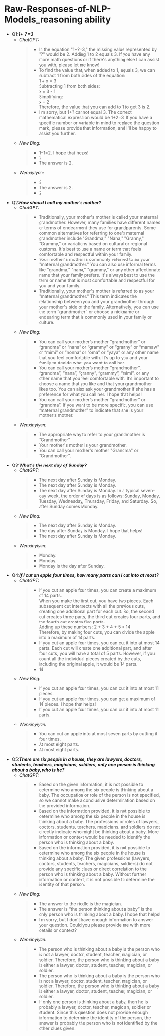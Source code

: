 # Raw-Responses-of-NLP-Models_reasoning ability
- Q1:***1+？=3***
    - *ChatGPT:*
        >- In the equation "1+?=3," the missing value represented by "?" would be 2. Adding 1 to 2 equals 3. If you have any more math questions or if there's anything else I can assist you with, please let me know!
        >- To find the value that, when added to 1, equals 3, we can subtract 1 from both sides of the equation:<br>
        1 + x = 3<br>
        Subtracting 1 from both sides:<br>
        x = 3 - 1<br>
        Simplifying:<br>
        x = 2<br>
        Therefore, the value that you can add to 1 to get 3 is 2.
        >- I'm sorry, but 1+? cannot equal 3. The correct mathematical expression would be 1+2=3. If you have a specific number or variable in mind to replace the question mark, please provide that information, and I'll be happy to assist you further.
    - *New Bing:*
        >- 1+1=2. I hope that helps!
        >- 2
        >- The answer is 2.
    - *Wenxiyiyan:*
        >- 2
        >- The answer is 2.
        >- 2
- Q2:***How should I call my mother's mother?***
    - *ChatGPT:*
        >- Traditionally, your mother's mother is called your maternal grandmother. However, many families have different names or terms of endearment they use for grandparents. Some common alternatives for referring to one's maternal grandmother include "Grandma," "Nana," "Granny," "Grammy," or variations based on cultural or regional customs. It's best to use a name or term that feels comfortable and respectful within your family.
        >- Your mother's mother is commonly referred to as your "maternal grandmother." You can also use informal terms like "grandma," "nana," "grammy," or any other affectionate name that your family prefers. It's always best to use the term or name that is most comfortable and respectful for you and your family.
        >- Traditionally, your mother's mother is referred to as your "maternal grandmother." This term indicates the relationship between you and your grandmother through your mother's side of the family. Alternatively, you can use the term "grandmother" or choose a nickname or endearing term that is commonly used in your family or culture.
    - *New Bing:*
        >- You can call your mother’s mother “grandmother” or “grandma” or “nana” or “grammy” or “granny” or “mamaw” or “mimi” or “nonna” or “oma” or “yaya” or any other name that you feel comfortable with. It’s up to you and your family to decide what you want to call her.
        >- You can call your mother’s mother “grandmother”, “grandma”, “nana”, “granny”, “grammy”, “mimi”, or any other name that you feel comfortable with. It’s important to choose a name that you like and that your grandmother likes too. You can also ask your grandmother if she has a preference for what you call her. I hope that helps!
        >- You can call your mother’s mother “grandmother” or “grandma”. If you want to be more specific, you can use “maternal grandmother” to indicate that she is your mother’s mother.
    - *Wenxinyiyan:*
        >- The appropriate way to refer to your grandmother is "Grandmother"
        >- Your mother's mother is your grandmother.
        >- You can call your mother's mother "Grandma" or "Grandmother".
- Q3:***What's the next day of Sunday?***
    - *ChatGPT:*
        >- The next day after Sunday is Monday.
        >- The next day after Sunday is Monday.
        >- The next day after Sunday is Monday. In a typical seven-day week, the order of days is as follows: Sunday, Monday, Tuesday, Wednesday, Thursday, Friday, and Saturday. So, after Sunday comes Monday.
    - *New Bing:*
        >- The next day after Sunday is Monday.
        >- The day after Sunday is Monday. I hope that helps!
        >- The next day after Sunday is Monday.
    - *Wenxinyiyan:*
        >- Monday.
        >- Monday.
        >- Monday is the day after Sunday.
- Q4:***If I cut an apple four times, how many parts can I cut into at most?***
    - *ChatGPT:*
        >- If you cut an apple four times, you can create a maximum of 14 parts.<br>
        When you make the first cut, you have two pieces. Each subsequent cut intersects with all the previous cuts, creating one additional part for each cut. So, the second cut creates three parts, the third cut creates four parts, and the fourth cut creates five parts.<br>
        Adding up these numbers: 2 + 3 + 4 + 5 = 14<br>
        Therefore, by making four cuts, you can divide the apple into a maximum of 14 parts.
        >- If you cut an apple four times, you can cut it into at most 14 parts. Each cut will create one additional part, and after four cuts, you will have a total of 5 parts. However, if you count all the individual pieces created by the cuts, including the original apple, it would be 14 parts.
        >- 14
    - *New Bing:*
        >- If you cut an apple four times, you can cut it into at most 11 pieces.
        >- If you cut an apple four times, you can get a maximum of 14 pieces. I hope that helps!
        >- If you cut an apple four times, you can cut it into at most 11 parts.
    - *Wenxinyiyan:*
        >- You can cut an apple into at most seven parts by cutting it four times.
        >- At most eight parts.
        >- At most eight parts.
- Q5:***There are six people in a house, they are lawyers, doctors, students, teachers, magicians, soldiers, only one person is thinking about a baby, who is he?***
    - *ChatGPT:*
        >- Based on the given information, it is not possible to determine who among the six people is thinking about a baby. The occupation or role of the person is not specified, so we cannot make a conclusive determination based on the provided information.
        >- Based on the information provided, it is not possible to determine who among the six people in the house is thinking about a baby. The professions or roles of lawyers, doctors, students, teachers, magicians, and soldiers do not directly indicate who might be thinking about a baby. More information or context would be needed to identify the person who is thinking about a baby.
        >- Based on the information provided, it is not possible to determine who among the six people in the house is thinking about a baby. The given professions (lawyers, doctors, students, teachers, magicians, soldiers) do not provide any specific clues or direct correlation to the person who is thinking about a baby. Without further information or context, it is not possible to determine the identity of that person.
    - *New Bing:*
        >- The answer to the riddle is the magician.
        >- The answer is “the person thinking about a baby” is the only person who is thinking about a baby. I hope that helps!
        >- I’m sorry, but I don’t have enough information to answer your question. Could you please provide me with more details or context?
    - *Wenxinyiyan:*
        >- The person who is thinking about a baby is the person who is not a lawyer, doctor, student, teacher, magician, or soldier. Therefore, the person who is thinking about a baby is either a lawyer, doctor, student, teacher, magician, or soldier.
        >- The person who is thinking about a baby is the person who is not a lawyer, doctor, student, teacher, magician, or soldier. Therefore, the person who is thinking about a baby is either a lawyer, doctor, student, teacher, magician, or soldier.
        >- If only one person is thinking about a baby, then he is probably a lawyer, doctor, teacher, magician, soldier or student. Since this question does not provide enough information to determine the identity of the person, the answer is probably the person who is not identified by the other clues given.
